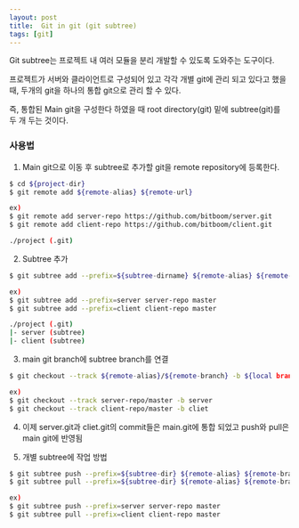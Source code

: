 ```yaml
---
layout: post
title:  Git in git (git subtree)
tags: [git]
---
```


Git subtree는 프로젝트 내 여러 모듈을 분리 개발할 수 있도록 도와주는 도구이다.

프로젝트가 서버와 클라이언트로 구성되어 있고 각각 개별 git에 관리 되고 있다고 했을 때, 두개의 git을 하나의 통합 git으로 관리 할 수 있다.

즉, 통합된 Main git을 구성한다 하였을 때 root directory(git) 밑에 subtree(git)를 두 개 두는 것이다.

### 사용법
1. Main git으로 이동 후 subtree로 추가할 git을 remote repository에 등록한다.  

```sh
$ cd ${project-dir}
$ git remote add ${remote-alias} ${remote-url}

ex)
$ git remote add server-repo https://github.com/bitboom/server.git
$ git remote add client-repo https://github.com/bitboom/client.git

./project (.git)
```

2. Subtree 추가  

```sh
$ git subtree add --prefix=${subtree-dirname} ${remote-alias} ${remote-branch}

ex)
$ git subtree add --prefix=server server-repo master
$ git subtree add --prefix=client client-repo master

./project (.git)
|- server (subtree)
|- client (subtree)
```

3. main git branch에 subtree branch를 연결  

```sh
$ git checkout --track ${remote-alias}/${remote-branch} -b ${local branch}

ex)
$ git checkout --track server-repo/master -b server
$ git checkout --track client-repo/master -b cliet
```

4. 이제 server.git과 cliet.git의 commit들은 main.git에 통합 되었고 push와 pull은 main git에 반영됨

5. 개별 subtree에 작업 방법  

```sh
$ git subtree push --prefix=${subtree-dir} ${remote-alias} ${remote-branch}
$ git subtree pull --prefix=${subtree-dir} ${remote-alias} ${remote-branch}

ex)
$ git subtree push --prefix=server server-repo master
$ git subtree pull --prefix=client client-repo master
```
